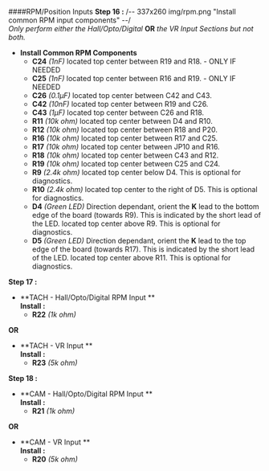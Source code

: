 ####RPM/Position Inputs
**Step 16 :**
/-- 337x260 img/rpm.png "Install common RPM input components" --/ <br>
*Only perform either the Hall/Opto/Digital* **OR** *the VR Input Sections but not both.*

- **Install Common RPM Components**
	- **C24**	*(1nF)* located top center between R19 and R18. - ONLY IF NEEDED
	- **C25**	*(1nF)* located top center between R16 and R19. - ONLY IF NEEDED
	- **C26**	*(0.1µF)* located top center between C42 and C43.
	- **C42**	*(10nF)* located top center between R19 and C26.
	- **C43**	*(1µF)* located top center between C26 and R18.
	- **R11**	*(10k ohm)* located top center between D4 and R10.
	- **R12**	*(10k ohm)* located top center between R18 and P20.
	- **R16**	*(10k ohm)* located top center between R17 and C25.
	- **R17**	*(10k ohm)* located top center between JP10 and R16.
	- **R18**	*(10k ohm)* located top center between C43 and R12.
	- **R19**	*(10k ohm)* located top center between C25 and C24.
	- **R9**	*(2.4k ohm)* located top center below D4.  This is optional for diagnostics.
	- **R10**	*(2.4k ohm)* located top center to the right of D5.  This is optional for diagnostics.
	- **D4**	*(Green LED)* Direction dependant, orient the **K** lead to the bottom edge of the board (towards R9). This is indicated by the short lead of the LED.   located top center above R9.   This is optional for diagnostics.
	- **D5**	*(Green LED)* Direction dependant, orient the **K** lead to the top edge of the board (towards R17). This is indicated by the short lead of the LED.   located top center above R11.   This is optional for diagnostics.

**Step 17 :**
- **TACH - Hall/Opto/Digital RPM Input **<br>
**Install :**
	- **R22** *(1k ohm)*	

**OR**

- **TACH - VR Input **<br>
**Install :**
	- **R23** *(5k ohm)*	


**Step 18 :**
- **CAM - Hall/Opto/Digital RPM Input **<br>
**Install :**
	- **R21** *(1k ohm)*	

**OR**

- **CAM - VR Input **<br>
**Install :**
	- **R20** *(5k ohm)*

